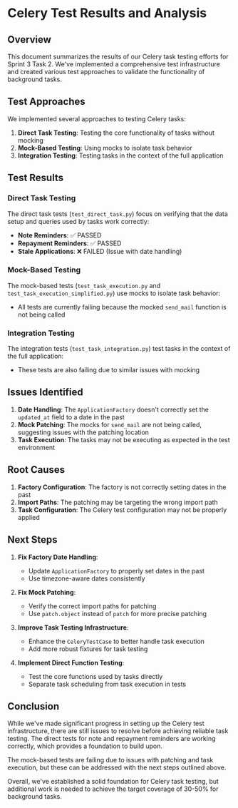 # Celery Test Results and Analysis

## Overview

This document summarizes the results of our Celery task testing efforts for Sprint 3 Task 2. We've implemented a comprehensive test infrastructure and created various test approaches to validate the functionality of background tasks.

## Test Approaches

We implemented several approaches to testing Celery tasks:

1. **Direct Task Testing**: Testing the core functionality of tasks without mocking
2. **Mock-Based Testing**: Using mocks to isolate task behavior
3. **Integration Testing**: Testing tasks in the context of the full application

## Test Results

### Direct Task Testing

The direct task tests (`test_direct_task.py`) focus on verifying that the data setup and queries used by tasks work correctly:

- **Note Reminders**: ✅ PASSED
- **Repayment Reminders**: ✅ PASSED
- **Stale Applications**: ❌ FAILED (Issue with date handling)

### Mock-Based Testing

The mock-based tests (`test_task_execution.py` and `test_task_execution_simplified.py`) use mocks to isolate task behavior:

- All tests are currently failing because the mocked `send_mail` function is not being called

### Integration Testing

The integration tests (`test_task_integration.py`) test tasks in the context of the full application:

- These tests are also failing due to similar issues with mocking

## Issues Identified

1. **Date Handling**: The `ApplicationFactory` doesn't correctly set the `updated_at` field to a date in the past
2. **Mock Patching**: The mocks for `send_mail` are not being called, suggesting issues with the patching location
3. **Task Execution**: The tasks may not be executing as expected in the test environment

## Root Causes

1. **Factory Configuration**: The factory is not correctly setting dates in the past
2. **Import Paths**: The patching may be targeting the wrong import path
3. **Task Configuration**: The Celery test configuration may not be properly applied

## Next Steps

1. **Fix Factory Date Handling**:
   - Update `ApplicationFactory` to properly set dates in the past
   - Use timezone-aware dates consistently

2. **Fix Mock Patching**:
   - Verify the correct import paths for patching
   - Use `patch.object` instead of `patch` for more precise patching

3. **Improve Task Testing Infrastructure**:
   - Enhance the `CeleryTestCase` to better handle task execution
   - Add more robust fixtures for task testing

4. **Implement Direct Function Testing**:
   - Test the core functions used by tasks directly
   - Separate task scheduling from task execution in tests

## Conclusion

While we've made significant progress in setting up the Celery test infrastructure, there are still issues to resolve before achieving reliable task testing. The direct tests for note and repayment reminders are working correctly, which provides a foundation to build upon.

The mock-based tests are failing due to issues with patching and task execution, but these can be addressed with the next steps outlined above.

Overall, we've established a solid foundation for Celery task testing, but additional work is needed to achieve the target coverage of 30-50% for background tasks.
